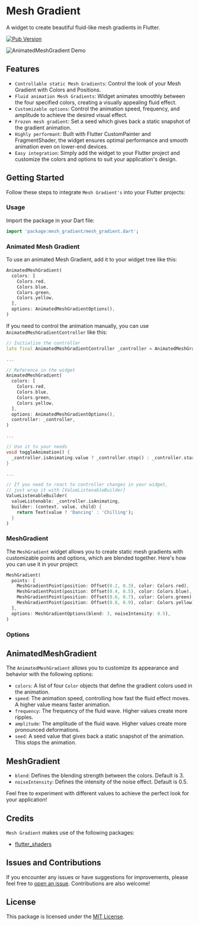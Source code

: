 # Mesh Gradient

A widget to create beautiful fluid-like mesh gradients in Flutter.

[![Pub Version](https://img.shields.io/badge/dart-%230175C2.svg?style=for-the-badge&logo=dart&logoColor=white)](https://pub.dev/packages/mesh_gradient)

![AnimatedMeshGradient Demo](https://github.com/ben-fornefeld/mesh_gradient/blob/main/example/demo/demo-animated.gif)

## Features

- `Controllable static Mesh Gradients`: Control the look of your Mesh Gradient with Colors and Positions.
- `Fluid animation Mesh Gradients`: Widget animates smoothly between the four specified colors, creating a visually appealing fluid effect.
- `Customizable options`: Control the animation speed, frequency, and amplitude to achieve the desired visual effect.
- `Frozen mesh gradient`: Set a seed which gives back a static snapshot of the gradient animation.
- `Highly performant`: Built with Flutter CustomPainter and FragmentShader, the widget ensures optimal performance and smooth animation even on lower-end devices.
- `Easy integration`: Simply add the widget to your Flutter project and customize the colors and options to suit your application's design.

## Getting Started

Follow these steps to integrate `Mesh Gradient's` into your Flutter projects:

### Usage

Import the package in your Dart file:

```dart
import 'package:mesh_gradient/mesh_gradient.dart';
```

### Animated Mesh Gradient

To use an animated Mesh Gradient, add it to your widget tree like this:

```dart
AnimatedMeshGradient(
  colors: [
    Colors.red,
    Colors.blue,
    Colors.green,
    Colors.yellow,
  ],
  options: AnimatedMeshGradientOptions(),
)
```

If you need to control the animation manually, you can use `AnimatedMeshGradientController` like this:

```dart
// Initialize the controller
late final AnimatedMeshGradientController _controller = AnimatedMeshGradientController();

...

// Reference in the widget
AnimatedMeshGradient(
  colors: [
    Colors.red,
    Colors.blue,
    Colors.green,
    Colors.yellow,
  ],
  options: AnimatedMeshGradientOptions(),
  controller: _controller,
)

...

// Use it to your needs
void toggleAnimation() {
  _controller.isAnimating.value ? _controller.stop() : _controller.start();
}

...

// If you need to react to controller changes in your widget,
// just wrap it with [ValueListenableBuilder]
ValueListenableBuilder(
  valueListenable: _controller.isAnimating,
  builder: (context, value, child) {
    return Text(value ? 'Dancing' : 'Chilling');
  }
)

```

### MeshGradient

The `MeshGradient` widget allows you to create static mesh gradients with customizable points and options, which are blended together. Here's how you can use it in your project:

```dart
MeshGradient(
  points: [
    MeshGradientPoint(position: Offset(0.2, 0.3), color: Colors.red),
    MeshGradientPoint(position: Offset(0.4, 0.5), color: Colors.blue),
    MeshGradientPoint(position: Offset(0.6, 0.7), color: Colors.green),
    MeshGradientPoint(position: Offset(0.8, 0.9), color: Colors.yellow),
  ],
  options: MeshGradientOptions(blend: 3, noiseIntensity: 0.5),
)
```

### Options

## AnimatedMeshGradient

The `AnimatedMeshGradient` allows you to customize its appearance and behavior with the following options:

- `colors`: A list of four `Color` objects that define the gradient colors used in the animation.
- `speed`: The animation speed, controlling how fast the fluid effect moves. A higher value means faster animation.
- `frequency`: The frequency of the fluid wave. Higher values create more ripples.
- `amplitude`: The amplitude of the fluid wave. Higher values create more pronounced deformations.
- `seed`: A seed value that gives back a static snapshot of the animation. This stops the animation.

## MeshGradient

- `blend`: Defines the blending strength between the colors. Default is 3.
- `noiseIntensity`: Defines the intensity of the noise effect. Default is 0.5.

Feel free to experiment with different values to achieve the perfect look for your application!

## Credits

`Mesh Gradient` makes use of the following packages:

- [flutter_shaders](https://pub.dev/packages/flutter_shaders)

## Issues and Contributions

If you encounter any issues or have suggestions for improvements, please feel free to [open an issue](https://github.com/ben-fornefeld/mesh_gradient/issues). Contributions are also welcome!

## License

This package is licensed under the [MIT License](https://opensource.org/license/mit).
